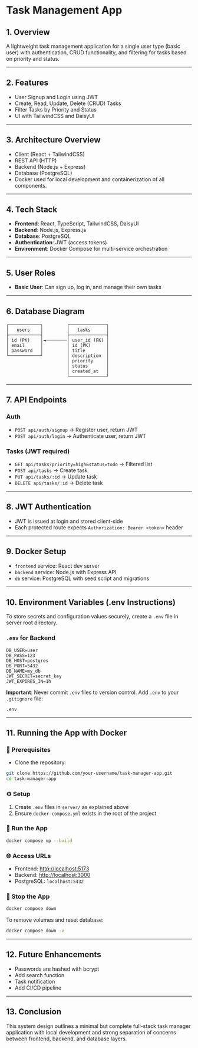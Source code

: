 # Task Management App

## 1. Overview

A lightweight task management application for a single user type (basic user) with authentication, CRUD functionality, and filtering for tasks based on priority and status.

---

## 2. Features

* User Signup and Login using JWT
* Create, Read, Update, Delete (CRUD) Tasks
* Filter Tasks by Priority and Status
* UI with TailwindCSS and DaisyUI

---

## 3. Architecture Overview


* Client (React + TailwindCSS)
* REST API (HTTP)
* Backend (Node.js + Express)
* Database (PostgreSQL)
* Docker used for local development and containerization of all components.

---

## 4. Tech Stack

* **Frontend**: React, TypeScript, TailwindCSS, DaisyUI
* **Backend**: Node.js, Express.js
* **Database**: PostgreSQL
* **Authentication**: JWT (access tokens)
* **Environment**: Docker Compose for multi-service orchestration

---

## 5. User Roles

* **Basic User**: Can sign up, log in, and manage their own tasks

---

## 6. Database Diagram

```text
┌────────────┐         ┌──────────────┐
│   users    │         │   tasks      │
├────────────┤         ├──────────────┤
│ id (PK)    │◄────────│ user_id (FK) │
│ email      │         │ id (PK)      │
│ password   │         │ title        │
└────────────┘         │ description  │
                       │ priority     │
                       │ status       │
                       │ created_at   │
                       └──────────────┘
```

---

## 7. API Endpoints

### Auth

* `POST api/auth/signup` → Register user, return JWT
* `POST api/auth/login` → Authenticate user, return JWT

### Tasks (JWT required)

* `GET api/tasks?priority=high&status=todo` → Filtered list
* `POST api/tasks` → Create task
* `PUT api/tasks/:id` → Update task
* `DELETE api/tasks/:id` → Delete task

---

## 8. JWT Authentication

* JWT is issued at login and stored client-side
* Each protected route expects `Authorization: Bearer <token>` header

---

## 9. Docker Setup

* `frontend` service: React dev server
* `backend` service: Node.js with Express API
* `db` service: PostgreSQL with seed script and migrations

---

## 10. Environment Variables (.env Instructions)

To store secrets and configuration values securely, create a `.env` file in server root directory.

### `.env` for Backend

```
DB_USER=user
DB_PASS=123
DB_HOST=postgres
DB_PORT=5432
DB_NAME=my_db
JWT_SECRET=secret_key
JWT_EXPIRES_IN=1h
```

**Important**: Never commit `.env` files to version control. Add `.env` to your `.gitignore` file:

```
.env
```

---

## 11. Running the App with Docker

### 🧱 Prerequisites

* Clone the repository:

```bash
git clone https://github.com/your-username/task-manager-app.git
cd task-manager-app
```

### ⚙️ Setup

1. Create `.env` files in `server/` as explained above
2. Ensure `docker-compose.yml` exists in the root of the project

### 🚀 Run the App

```bash
docker compose up --build
```

### 🌐 Access URLs

* Frontend: [http://localhost:5173](http://localhost:5173)
* Backend: [http://localhost:3000](http://localhost:3000)
* PostgreSQL: `localhost:5432`

### 🛑 Stop the App

```bash
docker compose down
```

To remove volumes and reset database:

```bash
docker compose down -v
```


---

## 12. Future Enhancements

* Passwords are hashed with bcrypt
* Add search function
* Task notification
* Add CI/CD pipeline

---

## 13. Conclusion

This system design outlines a minimal but complete full-stack task manager application with local development and strong separation of concerns between frontend, backend, and database layers.
